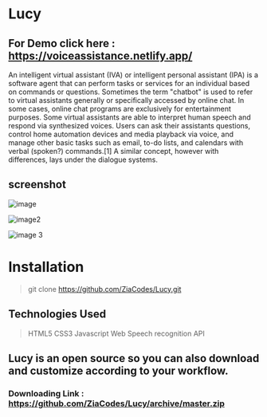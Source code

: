# Lucy
## For Demo click here : https://voiceassistance.netlify.app/ 

An intelligent virtual assistant (IVA) or intelligent personal assistant (IPA) is a software agent that can perform tasks or services for an individual based on commands or questions. Sometimes the term "chatbot" is used to refer to virtual assistants generally or specifically accessed by online chat. In some cases, online chat programs are exclusively for entertainment purposes. Some virtual assistants are able to interpret human speech and respond via synthesized voices. Users can ask their assistants questions, control home automation devices and media playback via voice, and manage other basic tasks such as email, to-do lists, and calendars with verbal (spoken?) commands.[1] A similar concept, however with differences, lays under the dialogue systems.  

## screenshot

![image](https://raw.githubusercontent.com/ZiaCodes/Lucy/master/Assets/Images/Lucy%20_%20Home%20-%20Google%20Chrome%2001-08-2020%2001_38_13.png) 

![image2](https://raw.githubusercontent.com/ZiaCodes/Lucy/master/Assets/Images/Lucy%20_%20Home%20-%20Google%20Chrome%2001-08-2020%2001_38_34.png)

![image 3](https://raw.githubusercontent.com/ZiaCodes/Lucy/master/Assets/Images/Lucy%20_%20Home%20-%20Google%20Chrome%2001-08-2020%2001_38_48.png)


# Installation 
> git clone https://github.com/ZiaCodes/Lucy.git 


## Technologies Used
> HTML5 
> CSS3 
> Javascript 
> Web Speech recognition API  

## Lucy is an open source so you can also download and customize according to your workflow.   

### Downloading Link : https://github.com/ZiaCodes/Lucy/archive/master.zip
